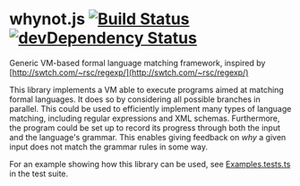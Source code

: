 # whynot.js [![Build Status](https://travis-ci.org/bwrrp/whynot.js.png?branch=master)](https://travis-ci.org/bwrrp/whynot.js) [![devDependency Status](https://david-dm.org/bwrrp/whynot.js/dev-status.svg)](https://david-dm.org/bwrrp/whynot.js#info=devDependencies)

Generic VM-based formal language matching framework, inspired by [http://swtch.com/~rsc/regexp/](http://swtch.com/~rsc/regexp/)

This library implements a VM able to execute programs aimed at matching formal languages. It does so by considering all possible branches in parallel. This could be used to efficiently implement many types of language matching, including regular expressions and XML schemas. Furthermore, the program could be set up to record its progress through both the input and the language's grammar. This enables giving feedback on *why* a given input does not match the grammar rules in some way.

For an example showing how this library can be used, see [Examples.tests.ts](https://github.com/bwrrp/whynot.js/blob/master/test/Examples.tests.ts) in the test suite.
